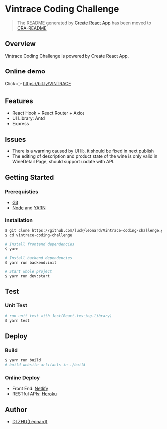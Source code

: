 # Vintrace Coding Challenge

> The README generated by [Create React App](https://create-react-app.dev/) has been moved to [CRA-README](./CRA-README.md)

## Overview

Vintrace Coding Challenge is powered by Create React App.

## Online demo

Click :point_right: https://bit.ly/VINTRACE

## Features

- React Hook + React Router + Axios
- UI Library: Antd
- Express

## Issues

- There is a warning caused by UI lib, it should be fixed in next publish
- The editing of description and product state of the wine is only valid in WineDetail Page, should support update with API.

## Getting Started

### Prerequisties

- [Git](https://git-scm.com/downloads)
- [Node](https://nodejs.org/en/download/) and [YARN](https://yarnpkg.com/)

### Installation

```sh
$ git clone https://github.com/luckyleonard/Vintrace-coding-challenge.git
$ cd vintrace-coding-challenge

# Install frontend dependencies
$ yarn

# Install backend dependencies
$ yarn run backend:init

# Start whole project
$ yarn run dev:start
```

## Test

### Unit Test

```sh
# run unit test with Jest(React-testing-library)
$ yarn test

```

## Deploy

### Build

```sh
$ yarn run build
# build website artifacts in ./build
```

### Online Deploy

- Front End: [Netlify](https://www.netlify.com/)
- RESTful APIs: [Heroku](https://www.heroku.com/home)

## Author

- [DI ZHU(Leonard)](mailto:dzhu31@hotmail.com)
